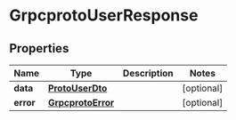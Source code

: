 

# GrpcprotoUserResponse


## Properties

| Name | Type | Description | Notes |
|------------ | ------------- | ------------- | -------------|
|**data** | [**ProtoUserDto**](ProtoUserDto.md) |  |  [optional] |
|**error** | [**GrpcprotoError**](GrpcprotoError.md) |  |  [optional] |



